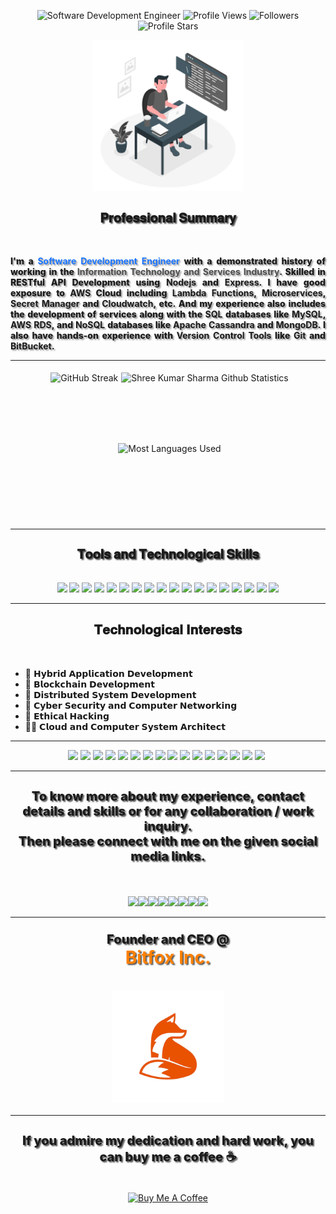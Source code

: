 <!-- Github Profile Stats Navigation Bar -->
<p class="profile-stats" align="center">
    <img src="https://img.shields.io/badge/Shree-Kumar_Sharma-grey?labelColor=6600ff&style=bold.svg" alt="Software Development Engineer" style="width: auto; height: 27px;">
    <img src="https://komarev.com/ghpvc/?username=shreesharma07&color=green&label=Profile%20Views&style=bold" alt="Profile Views" style="width: auto; height: 27px;">
    <img src="https://img.shields.io/github/followers/shreesharma07?labelColor=blue?color=grey&label=Followers&style=bold" alt="Followers" style="width: auto; height: 27px;">
    <img src="https://img.shields.io/github/stars/shreesharma07?label=Profile%20Stars&style=bold&color=cyan" alt="Profile Stars" style="width: auto; height: 27px;">
</p>

<div style="style="display:inline-block; padding:0px 0px 15px 0px;" align="center">
    <img src="https://github.com/shreesharma07/shreesharma07/blob/production/Images/software-developer-web.png" style="cursor: grab; width:48%; height:auto; align-item: center; " >
</div>

<h2 align="center" style="text-shadow:2px 2px 2px #535353; font-size: 20px; font: 'Fira Code'; font-weight: 800; text-align: center; align-content: center; display: grid;">𝐏𝐫𝐨𝐟𝐞𝐬𝐬𝐢𝐨𝐧𝐚𝐥 𝐒𝐮𝐦𝐦𝐚𝐫𝐲</h2>
<br>
<p style="text-shadow:2px 2px 2px #626262a3; font-size: 14px; font: 'Fira Code'; font-weight: 800; text-align: justify; text-justify: inter-word;">I'm a <b><font color='#1a75ff'>Software Development Engineer</font></b> with a demonstrated history of working in the <b><font color='#4d4d4d'>Information Technology and Services Industry</font></b>. Skilled in RESTful API Development using <b>Nodejs</b> and <b>Express</b>. I have good exposure to <b>AWS</b> Cloud including <b>Lambda Functions</b>, <b>Microservices</b>, <b>Secret Manager</b> and <b>Cloudwatch</b>, etc. And my experience also includes the development of services along with the <b>SQL</b> databases like <b>MySQL</b>, <b>AWS RDS</b>, and <b>NoSQL</b> databases like <b>Apache Cassandra</b> and <b>MongoDB</b>. I also have hands-on experience with <b>Version Control Tools</b> like <b>Git</b> and <b>BitBucket</b>.</p>

---

<!-- Old Image Div Section -->
<div style="display: flex; flex-wrap: wrap; align-items: center; justify-content: center; padding:0px 0px 15px 0px; margin:auto;">
    <img style="cursor: pointer; width:auto; height:108px; padding-left:auto; margin-left:5px; margin-top:5px;" src="https://github-readme-streak-stats.herokuapp.com/?user=shreesharma07&theme=dark&hide_border=true&text_bold=true" alt="GitHub Streak">
    <img style="cursor: pointer; width:auto; height:108px; padding-left:auto; margin-left:5px; margin-top:5px;" src="https://github-readme-stats.vercel.app/api/?username=shreesharma07&count_private=true&theme=dark&show_icons=true&text_bold=true&hide_border=true" alt="Shree Kumar Sharma Github Statistics">
    <img style="cursor: pointer; width:auto; height:108px; padding-left:auto; margin-left:5px; margin-top:5px;" src="https://github-readme-stats.vercel.app/api/top-langs/?username=shreesharma07&layout=compact&langs_count=8&theme=dark&hide_border=true&text_bold=true&count_private=true" alt="Most Languages Used">
</div>
<!-- <h2 align="center" style="text-shadow:2px 2px 2px #535353; font-size: 20px; font: 'Fira Code'; font-weight: 800; text-align: center; align-content: center; display: grid;">𝐆𝐢𝐭𝐡𝐮𝐛 𝐒𝐭𝐚𝐭𝐢𝐬𝐭𝐢𝐜𝐬</h2>
<br>
<div class="grid-container" style=" display: flex; flex-wrap: wrap; align-items: center; justify-content: center;">
  <div class="grid-item" style="margin: 5px; text-align: center;">
    <img style="height:132px; width:auto; display: inline-block;" src="https://github-readme-streak-stats.herokuapp.com/?user=shreesharma07&theme=dark&hide_border=true&text_bold=true" alt="GitHub Streak">
  </div>
  <div class="grid-item" style="margin: 5px; text-align: center;">
    <img style="height:132px; width:auto; display: inline-block;" src="https://github-readme-stats.vercel.app/api/?username=shreesharma07&count_private=true&theme=dark&show_icons=true&text_bold=true&hide_border=true" alt="Shree Kumar Sharma Github Statistics">
  </div>
  <div class="grid-item" style="margin: 5px; text-align: center;">
    <img style="height:132px; width:auto; display: inline-block;" src="https://github-readme-stats.vercel.app/api/top-langs/?username=shreesharma07&layout=compact&langs_count=8&theme=dark&hide_border=true&text_bold=true&count_private=true" alt="Most Languages Used">
  </div>
</div> -->

---

<h2 align="center" style="text-shadow:2px 2px 2px #535353; font-size: 20px; font: 'Fira Code'; font-weight: 800; text-align: center; align-content: center; display: grid;">𝐓𝐨𝐨𝐥𝐬 𝐚𝐧𝐝 𝐓𝐞𝐜𝐡𝐧𝐨𝐥𝐨𝐠𝐢𝐜𝐚𝐥 𝐒𝐤𝐢𝐥𝐥𝐬</h2>
<br>
<div class="skills" align="center">
    <img style="width: auto; height: 27px;" src="https://img.shields.io/badge/Typescript-grey?logo=Typescript&labelColor=000000&style=bold.svg">
    <img style="width: auto; height: 27px;" src="https://img.shields.io/badge/Javascript-grey?logo=JavaScript&labelColor=000000&style=bold.svg">
    <img style="width: auto; height: 27px;" src="https://img.shields.io/badge/Nodejs-grey?logo=node.js&labelColor=000000&style=bold.svg">
    <img style="width: auto; height: 27px;" src="https://img.shields.io/badge/Express-grey?logo=Express&labelColor=000000&style=bold.svg">
    <img style="width: auto; height: 27px;" src="https://img.shields.io/badge/HTML5-grey?logo=HTML5&labelColor=000000&style=bold.svg">
    <img style="width: auto; height: 27px;" src="https://img.shields.io/badge/CSS3-grey?logo=CSS3&labelColor=000000&style=bold.svg">
    <img style="width: auto; height: 27px;" src="https://img.shields.io/badge/Git-grey?logo=Git&labelColor=000000&style=bold.svg">
    <img style="width: auto; height: 27px;" src="https://img.shields.io/badge/MySQL-grey?logo=MySQL&labelColor=000000&style=bold.svg">
    <img style="width: auto; height: 27px;" src="https://img.shields.io/badge/MongoDB-grey?logo=MongoDB&labelColor=000000&style=bold.svg">
    <img style="width: auto; height: 27px;" src="https://img.shields.io/badge/Prisma-grey?logo=Prisma&labelColor=000000&style=bold.svg">
    <img style="width: auto; height: 27px;" src="https://img.shields.io/badge/JSON-grey?logo=JSON&labelColor=000000&style=bold.svg">
    <img style="width: auto; height: 27px;" src="https://img.shields.io/badge/Postman-grey?logo=Postman&labelColor=000000&style=bold.svg">
    <img style="width: auto; height: 27px;" src="https://img.shields.io/badge/Bitbucket-grey?logo=Bitbucket&labelColor=000000&style=bold.svg">
    <img style="width: auto; height: 27px;" src="https://img.shields.io/badge/Github-grey?logo=Github&labelColor=000000&style=bold.svg">
    <img style="width: auto; height: 27px;" src="https://img.shields.io/badge/AWS%20Cloud-grey?logo=AmazonAWS&labelColor=000000&style=bold.svg">
    <img style="width: auto; height: 27px;" src="https://img.shields.io/badge/Docker-grey?logo=Docker&labelColor=000000&style=bold.svg">
    <img style="width: auto; height: 27px;" src="https://img.shields.io/badge/Gitlab-grey?logo=GitLab&labelColor=000000&style=bold.svg">
    <img style="width: auto; height: 27px;" src="https://img.shields.io/badge/Figma-grey?logo=Figma&labelColor=000000&style=bold.svg">
</div>

---

<h2 align="center">𝐓𝐞𝐜𝐡𝐧𝐨𝐥𝐨𝐠𝐢𝐜𝐚𝐥 𝐈𝐧𝐭𝐞𝐫𝐞𝐬𝐭𝐬</h2>
<br>

- 🐼 𝗛𝘆𝗯𝗿𝗶𝗱 𝗔𝗽𝗽𝗹𝗶𝗰𝗮𝘁𝗶𝗼𝗻 𝗗𝗲𝘃𝗲𝗹𝗼𝗽𝗺𝗲𝗻𝘁 <br>
- 🦊 𝗕𝗹𝗼𝗰𝗸𝗰𝗵𝗮𝗶𝗻 𝗗𝗲𝘃𝗲𝗹𝗼𝗽𝗺𝗲𝗻𝘁 <br>
- 🐶 𝗗𝗶𝘀𝘁𝗿𝗶𝗯𝘂𝘁𝗲𝗱 𝗦𝘆𝘀𝘁𝗲𝗺 𝗗𝗲𝘃𝗲𝗹𝗼𝗽𝗺𝗲𝗻𝘁 <br>
- 🐰 𝗖𝘆𝗯𝗲𝗿 𝗦𝗲𝗰𝘂𝗿𝗶𝘁𝘆 𝗮𝗻𝗱 𝗖𝗼𝗺𝗽𝘂𝘁𝗲𝗿 𝗡𝗲𝘁𝘄𝗼𝗿𝗸𝗶𝗻𝗴 <br>
- 🦁 𝗘𝘁𝗵𝗶𝗰𝗮𝗹 𝗛𝗮𝗰𝗸𝗶𝗻𝗴 <br>
- 🐻‍❄️ 𝗖𝗹𝗼𝘂𝗱 𝗮𝗻𝗱 𝗖𝗼𝗺𝗽𝘂𝘁𝗲𝗿 𝗦𝘆𝘀𝘁𝗲𝗺 𝗔𝗿𝗰𝗵𝗶𝘁𝗲𝗰𝘁 <br>

---

<div align="center" style="text-align: center; align-content: center; justify-content:center; margin-right:5px;">
    <img src='https://skillicons.dev/icons?i=typescript'>
    <img src='https://skillicons.dev/icons?i=js'>
    <img src='https://skillicons.dev/icons?i=nodejs'>
    <img src='https://skillicons.dev/icons?i=express'>
    <img src='https://skillicons.dev/icons?i=html'>
    <img src='https://skillicons.dev/icons?i=css'>
    <img src='https://skillicons.dev/icons?i=git'>
    <img src='https://skillicons.dev/icons?i=mongodb'>
    <img src='https://skillicons.dev/icons?i=jenkins'>
    <img src='https://skillicons.dev/icons?i=figma'>
    <img src='https://skillicons.dev/icons?i=mysql'>
    <img src='https://skillicons.dev/icons?i=jquery'>
    <img src='https://skillicons.dev/icons?i=github'>
    <img src='https://skillicons.dev/icons?i=aws'>
    <img src='https://skillicons.dev/icons?i=docker'>
    <img src='https://skillicons.dev/icons?i=prisma'>
</div>

</h3>

---

<h3 style="text-shadow:2px 2px 2px #535353; font-size: 20px; font: 'Fira Code'; font-weight: 800; text-align: center; align-content: center; display: grid;" align="center">
To know more about my experience, contact details and skills or for any collaboration / work inquiry.<br> Then please connect with me on the given social media links.
</h3>
<br>

<div align="center" style="display: flex; align-items: center; margin:auto; justify-content:center; text-decoration: none;">
    <a href="https://bit.ly/3eOXjRZ" target="_blank"><img style="height:35px; width:auto; cursor: pointer; margin-top:15px;" src="https://img.shields.io/badge/Linkedin-grey?logo=Linkedin&labelColor=000000&style=bold.svg"></a>
    <a href="https://bit.ly/3HO1sCn" target="_blank"><img style="height:35px; width:auto; cursor: pointer; margin-top:15px;" src="https://img.shields.io/badge/Github-grey?logo=Github&labelColor=000000&style=bold.svg"></a>
    <a href="https://bit.ly/40g3SAq" target="_blank"><img style="height:35px; width:auto; cursor: pointer; margin-top:15px;" src="https://img.shields.io/badge/GitLab-grey?logo=GitLab&labelColor=000000&style=bold.svg"></a>
    <a href="https://bit.ly/3Y1JQr9" target="_blank"><img style="height:35px; width:auto; cursor: pointer; margin-top:15px;" src="https://img.shields.io/badge/Github%20Sponsors-grey?logo=Github-Sponsors&labelColor=000000&style=bold.svg"></a>
    <br>
    <a href="https://bit.ly/3jeTPuk" target="_blank"><img style="height:35px; width:auto; cursor: pointer; margin-top:15px;" src="https://img.shields.io/badge/Hackerrank-grey?logo=Hackerrank&labelColor=000000&style=bold.svg"></a>
    <a href="http://bit.ly/3jekkQK" target="_blank"><img style="height:35px; width:auto; cursor: pointer; margin-top:15px;" src="https://img.shields.io/badge/Leetcode-grey?logo=Leetcode&labelColor=000000&style=bold.svg"></a>
    <a href="http://bit.ly/3HGArAj" target="_blank"><img style="height:35px; width:auto; cursor: pointer; margin-top:15px;" src="https://img.shields.io/badge/Hack%20the%20Box-grey?logo=hackthebox&labelColor=000000&style=bold.svg"></a>
    <a href="https://bit.ly/3gvGBI0" target="_blank"><img style="height:35px; width:auto; cursor: pointer; margin-top:15px;" src="https://img.shields.io/badge/Instagram-grey?logo=Instagram&labelColor=000000&style=bold.svg"></a>
</div>

---

<h3 align="center">
<p style="text-shadow:2px 2px 2px #535353; font-size: 20px; font: 'Fira Code'; font-weight: 800; text-align: center; align-content: center; display: grid; margin-top:5px;">Founder and CEO @ <a href="https://github.com/Bitfox-Inc" target="_blank" style="text-decoration:none; color: rgb(255, 128, 0); font-size:28px; font-weight:bold;">Bitfox Inc.</a></p>
<a href="https://github.com/Bitfox-Inc" target="_blank"><img style="cursor: grab; width:180px; height:180px; align-item: center; margin-top:15px;" src="https://github.com/shreesharma07/shreesharma07/blob/master/Images/bitfox-logo-removebg-preview.png"></a>
</h3>

---

<div align="center">
    <h3 style="text-shadow:2px 2px 2px #535353; font-size: 20px; font: 'Fira Code'; font-weight: 800;">If you admire my dedication and hard work, you can buy me a coffee ☕</h3><br>
    <a href="https://buymeacoffee.com/shreesharma07" target="_blank"><img src="https://cdn.buymeacoffee.com/buttons/v2/default-yellow.png" alt="Buy Me A Coffee" style="height: 40px !important;width: auto !important; cursor: pointer;" ></a>
</div>
